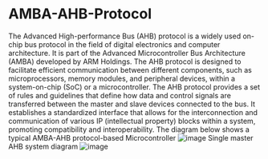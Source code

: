# AMBA-AHB-Protocol
The Advanced High-performance Bus (AHB) protocol is a widely used on-chip bus protocol in the field of digital electronics and computer architecture. It is part of the Advanced Microcontroller Bus Architecture (AMBA) developed by ARM Holdings. The AHB protocol is designed to facilitate efficient communication between different components, such as microprocessors, memory modules, and peripheral devices, within a system-on-chip (SoC) or a microcontroller. The AHB protocol provides a set of rules and guidelines that define how data and control signals are transferred between the master and slave devices connected to the bus. It establishes a standardized interface that allows for the interconnection and communication of various IP (intellectual property) blocks within a system, promoting compatibility and interoperability.
The diagram below shows a typical AMBA-AHB protocol-based Microcontroller
![image](https://github.com/SaiNageshyr/AMBA-AHB-Protocol/assets/125950769/1f0a3845-8c91-4e31-8033-a4d771f8422e)
Single master AHB system diagram
![image](https://github.com/SaiNageshyr/AMBA-AHB-Protocol/assets/125950769/ea59d8f6-a2ca-4429-8d98-b2cb448522ca)


